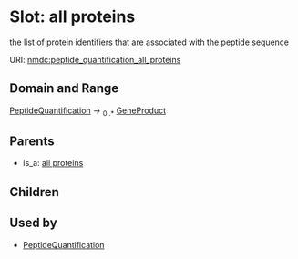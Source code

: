
# Slot: all proteins


the list of protein identifiers that are associated with the peptide sequence

URI: [nmdc:peptide_quantification_all_proteins](https://microbiomedata/meta/peptide_quantification_all_proteins)


## Domain and Range

[PeptideQuantification](PeptideQuantification.md) &#8594;  <sub>0..\*</sub> [GeneProduct](GeneProduct.md)

## Parents

 *  is_a: [all proteins](all_proteins.md)

## Children


## Used by

 * [PeptideQuantification](PeptideQuantification.md)
